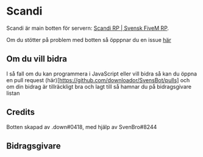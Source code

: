# Scandi
Scandi är main botten för servern: [Scandi RP | Svensk FiveM RP](https://discord.gg/Er5ZQBKTEA).

Om du stötter på problem med botten så öpppnar du en issue [här](https://github.com/downloador/SvensBot/issues)

## Om du vill bidra

I så fall om du kan programmera i JavaScript eller vill bidra så kan du öppna en pull request (här)[https://github.com/downloador/SvensBot/pulls] och om din bidrag är tillräckligt bra och lagt till så hamnar du på bidragsgivare listan

## Credits

Botten skapad av .down#0418, med hjälp av SvenBro#8244

## Bidragsgivare
